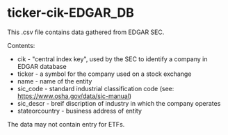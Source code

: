 # ticker-cik-EDGAR_DB
This .csv file contains data gathered from EDGAR SEC.

Contents:
- cik - "central index key", used by the SEC to identify a company in EDGAR database 
- ticker - a symbol for the company used on a stock exchange
- name - name of the entity
- sic_code - standard industrial classification code (see: https://www.osha.gov/data/sic-manual)
- sic_descr - breif discription of industry in which the company operates
- stateorcountry - business address of entity

The data may not contain entry for ETFs.
